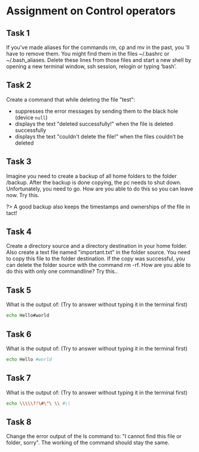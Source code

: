 # Assignment on Control operators

## Task 1

If you've made aliases for the commands rm, cp and mv in the past, you 'll have to remove them. You might find them in the files ~/.bashrc or ~/.bash_aliases. Delete these lines from those files and start a new shell by opening a new terminal window, ssh session, relogin or typing ‘bash’.


## Task 2
Create a command that while deleting the file "test":
- suppresses the error messages by sending them to the black hole (device `null`)
- displays the text "deleted successfully!" when the file is deleted successfully
- displays the text "couldn't delete the file!" when the files couldn’t be deleted 

## Task 3
Imagine you need to create a backup of all home folders to the folder /backup. After the backup is done copying, the pc needs to shut down. Unfortunately, you need to go. How are you able to do this so you can leave now. Try this.  

?>  <i class="fa-solid fa-circle-info"></i> A good backup also keeps the timestamps and ownerships of the file in tact!  


## Task 4
Create a directory source and a directory destination in your home folder. Also create a text file named "important.txt" in the folder source. You need to copy this file to the folder destination. If the copy was successful, you can delete the folder source with the command rm -rf. How are you able to do this with only one commandline? Try this..

## Task 5
What is the output of: (Try to answer without typing it in the terminal first) 
```bash
echo Hello#world
```

## Task 6
What is the output of: (Try to answer without typing it in the terminal first)

```bash
echo Hello #world
```

## Task 7
What is the output of: (Try to answer without typing it in the terminal first)
```bash
echo \\\\\??\#\"\ \\ #\\
```

## Task 8
Change the error output of the ls command to: "I cannot find this file or folder, sorry". The working of the command should stay the same.

